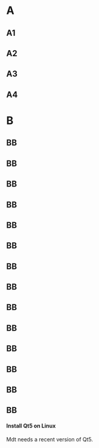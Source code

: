 # A

## A1

## A2

## A3

## A4

# B

## BB

## BB

## BB

## BB

## BB

## BB

## BB

## BB

## BB

## BB

## BB

## BB

## BB

## BB


#### Install Qt5 on Linux

Mdt needs a recent version of Qt5.
